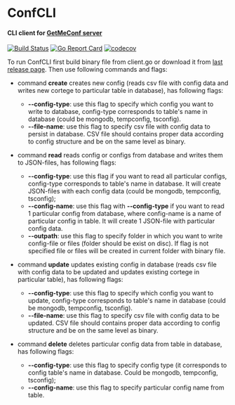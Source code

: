 # ConfCLI
#### CLI client for [GetMeConf server](https://github.com/YAWAL/GetMeConf)

[![Build Status](https://travis-ci.org/YAWAL/ConfCLI.svg?branch=master)](https://travis-ci.org/YAWAL/ConfCLI) [![Go Report Card](https://goreportcard.com/badge/github.com/YAWAL/ConfCLI)](https://goreportcard.com/report/github.com/YAWAL/ConfCLI) [![codecov](https://codecov.io/gh/YAWAL/ConfCLI/branch/master/graph/badge.svg)](https://codecov.io/gh/YAWAL/ConfCLI)

To run ConfCLI first build binary file from client.go or download it from [last release page](https://github.com/YAWAL/ConfCLI/releases/tag/v.3.0.0). Then use following commands and flags:

- command **create** creates new config (reads csv file with config data and
writes new cortege to particular table in database), has following flags:
  - **--config-type**: use this flag to specify which config you want to
  write to database, config-type corresponds to table's name in database
  (could be mongodb, tempconfig, tsconfig).
  - **--file-name**: use this flag to specify csv file with config data
  to persist in database. CSV file should contains proper data according
   to config structure and be on the same level as binary.



- command **read** reads config or configs from database and writes them to JSON-files, has following flags:
  - **--config-type**: use this flag if you want to read all particular configs,
  config-type corresponds to table's name in database. It will create JSON-files with each  config data
  (could be mongodb, tempconfig, tsconfig);
  - **--config-name**: use this flag with **--config-type** 
if you want to read 1 particular config from database,
 where config-name is a name of particular config in table.
  It will create 1 JSON-file with particular config data.
  - **--outpath**: use this flag to specify folder in which you want to write config-file or files
   (folder should be exist on disc). If flag is not specified file or files will be created in current folder with
   binary file.
  
- command **update** updates existing config in database
 (reads csv file with config data to be updated and
 updates existing cortege in particular table), has following flags:
  - **--config-type**: use this flag to specify which config you want to
  update, config-type corresponds to table's name in database
  (could be mongodb, tempconfig, tsconfig).
  - **--file-name**: use this flag to specify csv file with config data
  to be updated. CSV file should contains proper data according
   to config structure and be on the same level as binary.



- command **delete** deletes particular config data from table in database, has
following flags:

  - **--config-type**: use this flag to specify config type
  (it corresponds to config table's name in database. Could be mongodb, tempconfig, tsconfig);
  - **--config-name**: use this flag to specify particular config name from table.


